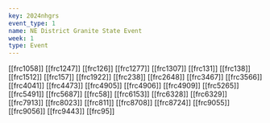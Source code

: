 ```yaml
---
key: 2024nhgrs
event_type: 1
name: NE District Granite State Event
week: 1
type: Event
---
```

[[frc1058]]
[[frc1247]]
[[frc126]]
[[frc1277]]
[[frc1307]]
[[frc131]]
[[frc138]]
[[frc1512]]
[[frc157]]
[[frc1922]]
[[frc238]]
[[frc2648]]
[[frc3467]]
[[frc3566]]
[[frc4041]]
[[frc4473]]
[[frc4905]]
[[frc4906]]
[[frc4909]]
[[frc5265]]
[[frc5491]]
[[frc5687]]
[[frc58]]
[[frc6153]]
[[frc6328]]
[[frc6329]]
[[frc7913]]
[[frc8023]]
[[frc811]]
[[frc8708]]
[[frc8724]]
[[frc9055]]
[[frc9056]]
[[frc9443]]
[[frc95]]
